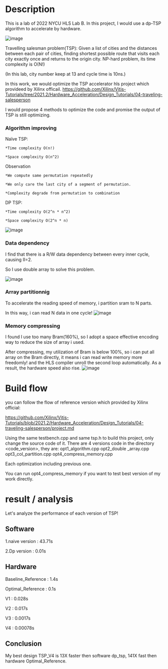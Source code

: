 # Description
This is a lab of 2022 NYCU HLS Lab B. In this project, I would use a dp-TSP algorithm to accelerate by hardware.


![image](https://user-images.githubusercontent.com/16971128/160613638-19ff681a-69ed-4047-bf54-e861d212185c.png)

Travelling salesman problem(TSP):
Given a list of cities and the distances between each pair of
cities, finding shortest possible route that visits each city
exactly once and returns to the origin city.
NP-hard problem, its time complexity is O(N!)

(In this lab, city number keep at 13 and cycle time is 10ns.)

In this work, we would optimize the TSP accelerator hls project which provideed by Xilinx officail.
https://github.com/Xilinx/Vitis-Tutorials/tree/2021.2/Hardware_Acceleration/Design_Tutorials/04-traveling-salesperson


I would propose 4 methods to optimize the code and promise the output of TSP is still optimizing.


### <V1> Algorithm improving
  
Naïve TSP:​

    *Time complexity O(n!)                     ​

    *Space complexity O(n^2)    ​

Observation​

    *We compute same permutation repeatedly​

    *We only care the last city of a segment of permutation.​

    *Complexity degrade from permutation to combination​

 DP TSP:​

    *Time complexity O(2^n * n^2)​

    *Space complexity O(2^n * n)
  
![image](https://user-images.githubusercontent.com/16971128/160620041-35e24c84-ab05-4b9d-8d3f-9bea4f02c55c.png)


  ### <V2> Data dependency
I find that there is a R/W data dependency between every inner cycle, causing II=2.
  
So I use double array to solve this problem.

![image](https://user-images.githubusercontent.com/16971128/160620215-413dd040-5703-4f05-b999-7fe52ef3aeb9.png)

  ### <V3> Array partitionnig
To accelerate the reading speed of memory, i partition sram to N parts.
  
  In this way, i can read N data in one cycle! 
![image](https://user-images.githubusercontent.com/16971128/160620380-01a709c8-979b-4a65-baf6-f667ba38bbb6.png)

  
  ### <V4> Memory compressing
I found I use too many Bram(160%), so I adopt a space effective encoding way to reduce the size of array i used.
  
After compressing, my utilization of Bram is below 100%, so i can put all array on the Bram directly,
it means i can read write memory more freedomly! and the HLS compiler unroll the second loop automatically.
As a result, the hardware speed also rise.
![image](https://user-images.githubusercontent.com/16971128/160620435-82fe75e7-ff58-4265-a78d-33f23195fb65.png)


# Build flow


you can follow the flow of reference version which provided by Xilinx official:
  
https://github.com/Xilinx/Vitis-Tutorials/blob/2021.2/Hardware_Acceleration/Design_Tutorials/04-traveling-salesperson/project.md
  
Using the same testbench.cpp and  same tsp.h to build this project, only change the source code of it.
There are 4 versions code in the directory <code_version>, they are: 
    opt1_algorithm.cpp
    opt2_double _array.cpp
    opt3_col_partition.cpp
    opt4_compress_memory.cpp
  
Each optimization including previous one.
  
You can run opt4_compress_memory if you want to test best version of my work directly.




# result / analysis

Let's analyze the performance of each version of TSP!
## Software
  
1.naive version : 43.71s
  
2.Dp version    : 0.01s

## Hardware
  
Baseline_Reference  : 1.4s
  
Optimal_Reference   : 0.1s

V1  : 0.028s
  
V2  : 0.017s
  
V3  : 0.0017s
  
V4  : 0.00078s

## Conclusion
  
My best design TSP_V4  is 13X faster then software dp_tsp, 141X fast then hardware Optimal_Reference.

